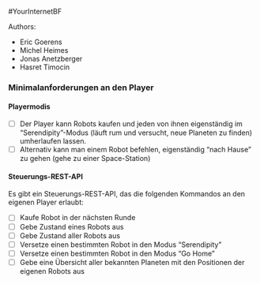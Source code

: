 #YourInternetBF

Authors:
- Eric Goerens
- Michel Heimes
- Jonas Anetzberger
- Hasret Timocin



### Minimalanforderungen an den Player
#### Playermodis
- [ ] Der Player kann Robots kaufen und jeden von ihnen eigenständig im “Serendipity”-Modus (läuft rum und versucht, neue Planeten zu finden) umherlaufen lassen. 
- [ ] Alternativ kann man einem Robot befehlen, eigenständig “nach Hause” zu gehen (gehe zu einer Space-Station)

#### Steuerungs-REST-API
Es gibt ein Steuerungs-REST-API, das die folgenden Kommandos an den eigenen Player erlaubt:
- [ ] Kaufe Robot in der nächsten Runde
- [ ] Gebe Zustand eines Robots aus
- [ ] Gebe Zustand aller Robots aus
- [ ] Versetze einen bestimmten Robot in den Modus “Serendipity”
- [ ] Versetze einen bestimmten Robot in den Modus “Go Home”
- [ ] Gebe eine Übersicht aller bekannten Planeten mit den Positionen der eigenen Robots aus
